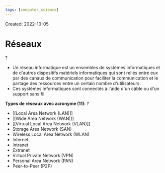 ```yaml
---
tags: [computer_science] 
---
```

Created: 2022-10-05

# Réseaux
?
- Un réseau informatique est un ensembles de systèmes informatiques et de d'autres dispositifs matériels informatiques qui sont reliés entre eux par des canaux de communication pour faciliter la communication et le partage des ressources entre un certain nombre d'utilisateurs.
- Ces systèmes informatiques sont connectés à l'aide d'un câble ou d'un support sans fil.

**Types de réseaux avec acronyme (11)**:
?
- [[Local Area Network (LAN)]]
- [[Wide Area Network (WAN)]]
- [[Virtual Local Area Network (VLAN)]]
- Storage Area Network (SAN)
- Wireless Local Area Network (WLAN)
- Internet
- Intranet
- Extranet
- Virtual Private Network (VPN)
- Personal Area Network (PAN)
- Peer-to-Peer (P2P)